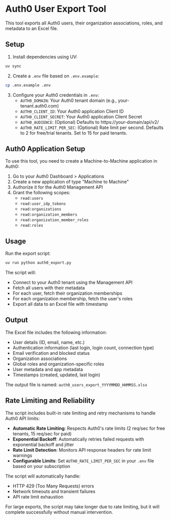 # Auth0 User Export Tool

This tool exports all Auth0 users, their organization associations, roles, and metadata to an Excel file.

## Setup

1. Install dependencies using UV:
```bash
uv sync
```

2. Create a `.env` file based on `.env.example`:
```bash
cp .env.example .env
```

3. Configure your Auth0 credentials in `.env`:
   - `AUTH0_DOMAIN`: Your Auth0 tenant domain (e.g., your-tenant.auth0.com)
   - `AUTH0_CLIENT_ID`: Your Auth0 application Client ID
   - `AUTH0_CLIENT_SECRET`: Your Auth0 application Client Secret
   - `AUTH0_AUDIENCE`: (Optional) Defaults to https://your-domain/api/v2/
   - `AUTH0_RATE_LIMIT_PER_SEC`: (Optional) Rate limit per second. Defaults to 2 for free/trial tenants. Set to 15 for paid tenants.

## Auth0 Application Setup

To use this tool, you need to create a Machine-to-Machine application in Auth0:

1. Go to your Auth0 Dashboard > Applications
2. Create a new application of type "Machine to Machine"
3. Authorize it for the Auth0 Management API
4. Grant the following scopes:
   - `read:users`
   - `read:user_idp_tokens`
   - `read:organizations`
   - `read:organization_members`
   - `read:organization_member_roles`
   - `read:roles`

## Usage

Run the export script:
```bash
uv run python auth0_export.py
```

The script will:
- Connect to your Auth0 tenant using the Management API
- Fetch all users with their metadata
- For each user, fetch their organization memberships
- For each organization membership, fetch the user's roles
- Export all data to an Excel file with timestamp

## Output

The Excel file includes the following information:
- User details (ID, email, name, etc.)
- Authentication information (last login, login count, connection type)
- Email verification and blocked status
- Organization associations
- Global roles and organization-specific roles
- User metadata and app metadata
- Timestamps (created, updated, last login)

The output file is named: `auth0_users_export_YYYYMMDD_HHMMSS.xlsx`

## Rate Limiting and Reliability

The script includes built-in rate limiting and retry mechanisms to handle Auth0 API limits:

- **Automatic Rate Limiting**: Respects Auth0's rate limits (2 req/sec for free tenants, 15 req/sec for paid)
- **Exponential Backoff**: Automatically retries failed requests with exponential backoff and jitter
- **Rate Limit Detection**: Monitors API response headers for rate limit warnings
- **Configurable Limits**: Set `AUTH0_RATE_LIMIT_PER_SEC` in your `.env` file based on your subscription

The script will automatically handle:
- HTTP 429 (Too Many Requests) errors
- Network timeouts and transient failures
- API rate limit exhaustion

For large exports, the script may take longer due to rate limiting, but it will complete successfully without manual intervention.